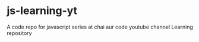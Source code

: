 # js-learning-yt
A code repo for javascript series at chai aur code youtube channel
Learning repository
